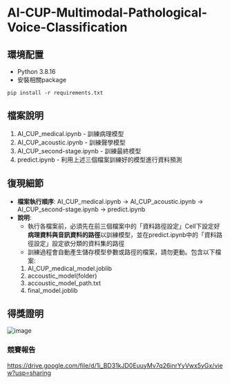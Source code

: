 # AI-CUP-Multimodal-Pathological-Voice-Classification

## 環境配置
* Python 3.8.16
* 安裝相關package
```
pip install -r requirements.txt
```
## 檔案說明
1. AI_CUP_medical.ipynb - 訓練病理模型
2. AI_CUP_acoustic.ipynb - 訓練聲學模型
3. AI_CUP_second-stage.ipynb - 訓練最終模型
4. predict.ipynb - 利用上述三個檔案訓練好的模型進行資料預測
## 復現細節
* **檔案執行順序**:
AI_CUP_medical.ipynb &rarr; AI_CUP_acoustic.ipynb &rarr; AI_CUP_second-stage.ipynb &rarr; predict.ipynb
* **說明**:
    * 執行各檔案前，必須先在前三個檔案中的「資料路徑設定」Cell下設定好**病理資料與音訊資料的路徑**以訓練模型，並在predict.ipynb中的「資料路徑設定」設定欲分類的資料集的路徑
    * 訓練過程會自動產生儲存模型參數或路徑的檔案，請勿更動。包含以下檔案:
    1. AI_CUP_medical_model.joblib
    2. accoustic_model(folder)
    3. accoustic_model_path.txt
    4. final_model.joblib
## 得獎證明
![image](https://github.com/alexsui/AI-CUP-Multimodal-Pathological-Voice-Classification/assets/53047989/ab457fd0-91a0-41ba-99d3-317aa7210f57)
### 競賽報告
https://drive.google.com/file/d/1i_BD31kJD0EuuyMv7q26inrYyVwx5yGx/view?usp=sharing
 
